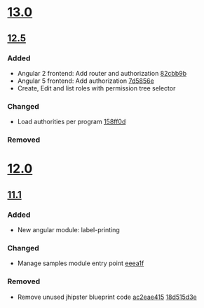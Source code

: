 # [13.0](https://github.com/IntegratedBreedingPlatform/Workbench/compare/12.0...13.0) 

## [12.5](https://github.com/IntegratedBreedingPlatform/Workbench/compare/12.4...12.5)

### Added
- Angular 2 frontend: Add router and authorization [82cbb9b](https://github.com/IntegratedBreedingPlatform/Workbench/commit/82cbb9bfcf2a5e151b705cd393a6ccbc3d8dca21)
- Angular 5 frontend: Add authorization [7d5856e](https://github.com/IntegratedBreedingPlatform/Workbench/commit/7d5856e6107a565074ce2fef0bb79d2db185f5ae)
- Create, Edit and list roles with permission tree selector
### Changed
- Load authorities per program [158ff0d](https://github.com/IntegratedBreedingPlatform/Workbench/commit/158ff0d1d8199f34f5ca11c75994baa9137a1180)
### Removed

# [12.0](https://github.com/IntegratedBreedingPlatform/Workbench/compare/11.0...12.0) 

## [11.1](https://github.com/IntegratedBreedingPlatform/Workbench/compare/11.0...11.1)

### Added
- New angular module: label-printing
### Changed
- Manage samples module entry point [eeea1f](https://github.com/IntegratedBreedingPlatform/Middleware/commit/eeea1f2d3343ef5156c4851ab31bef8cd6078bf4)
### Removed
- Remove unused jhipster blueprint code [ac2eae415](https://github.com/IntegratedBreedingPlatform/Workbench/commit/ac2eae41523425ea41fa66a2085268b4eed6b3a7) [18d515d3e](https://github.com/IntegratedBreedingPlatform/Workbench/commit/18d515d3eb759d66f8440c460bb114293e8b40f0)